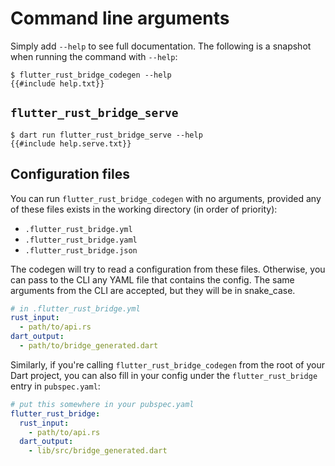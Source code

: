 # Command line arguments

Simply add `--help` to see full documentation. The following is a snapshot when running the command with `--help`:

```shell
$ flutter_rust_bridge_codegen --help
{{#include help.txt}}
```

## `flutter_rust_bridge_serve`

```shell
$ dart run flutter_rust_bridge_serve --help
{{#include help.serve.txt}}
```

## Configuration files

You can run `flutter_rust_bridge_codegen` with no arguments, provided any of these files exists in the working directory (in order of priority):

- `.flutter_rust_bridge.yml`
- `.flutter_rust_bridge.yaml`
- `.flutter_rust_bridge.json`

The codegen will try to read a configuration from these files. Otherwise, you can pass to the CLI any YAML file that contains the config.
The same arguments from the CLI are accepted, but they will be in snake_case.

```yaml
# in .flutter_rust_bridge.yml
rust_input:
  - path/to/api.rs
dart_output:
  - path/to/bridge_generated.dart
```

Similarly, if you're calling `flutter_rust_bridge_codegen` from the root of your Dart project, you can also fill in your config
under the `flutter_rust_bridge` entry in `pubspec.yaml`:

```yaml
# put this somewhere in your pubspec.yaml
flutter_rust_bridge:
  rust_input:
    - path/to/api.rs
  dart_output:
    - lib/src/bridge_generated.dart
```